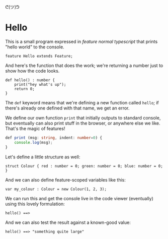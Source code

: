 ᕦ(ツ)ᕤ
# Hello

This is a small program expressed in *feature normal typescript* that prints "hello world" to the console.

    feature Hello extends Feature;

And here's the function that does the work; we're returning a number just to show how the code looks.

    def hello() : number {
        print("hey what's up");
        return 0;
    }

The `def` keyword means that we're defining a new function called `hello`; if there's already one defined with that name, we get an error.

We define our own function `print` that initially outputs to standard console, but eventually can also print stuff in the browser, or anywhere else we like. That's the magic of features!

```ts
def print (msg: string, indent: number=0) {
    console.log(msg);
}
```

Let's define a little structure as well:

    struct Colour { red : number = 0; green: number = 0; blue: number = 0; }

And we can also define feature-scoped variables like this:

    var my_colour : Colour = new Colour(1, 2, 3);

We can run this and get the console live in the code viewer (eventually) using this lovely formulation:

    hello() ==> 

And we can also test the result against a known-good value:

    hello() ==> "something quite large"


